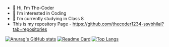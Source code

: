 - 👋 Hi, I’m The-Coder
- 👀 I’m interested in Coding
- 🌱 I’m currently studying in Class 8
- This is my repository Page - https://github.com/thecoder1234-ssvbhilai?tab=repositories

[![Anurag's GitHub stats](https://github-readme-stats.vercel.app/api?username=thecoder1234-ssvbhilai)](https://github.com/anuraghazra/github-readme-stats)
[![Readme Card](https://github-readme-stats.vercel.app/api/pin/?username=thecoder1234-ssvbhilai&repo=Hand-Movement-Controlled-Cursor-In-Python
)](https://github.com/anuraghazra/github-readme-stats)
[![Top Langs](https://github-readme-stats.vercel.app/api/top-langs/?username=thecoder1234-ssvbhilai&layout=compact)](https://github.com/anuraghazra/github-readme-stats)

<!---
thecoder1234-ssvbhilai/thecoder1234-ssvbhilai is a ✨ special ✨ repository because its `README.md` (this file) appears on your GitHub profile.
You can click the Preview link to take a look at your changes.
--->
